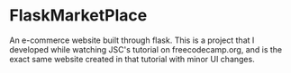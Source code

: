 # FlaskMarketPlace
An e-commerce website built through flask. This is a project that I developed while watching JSC's tutorial on freecodecamp.org, and is the exact same website created in that tutorial with minor UI changes. 
